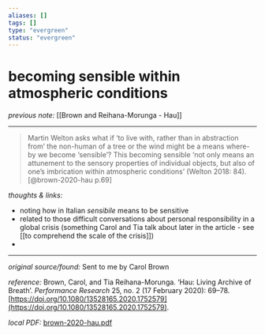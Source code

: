 ```yaml
---
aliases: []
tags: []
type: "evergreen"
status: "evergreen"
---
```


# becoming sensible within atmospheric conditions

_previous note:_ [[Brown and Reihana-Morunga - Hau]]

---

> Martin Welton asks what if ‘to live with, rather than in abstraction from’ the non-human of a tree or the wind might be a means where-by we become ‘sensible’? This becoming sensible ‘not only means an attunement to the sensory properties of individual objects, but also of one’s imbrication within atmospheric conditions’ (Welton 2018: 84). [@brown-2020-hau p.69]


_thoughts & links:_

- noting how in Italian _sensibile_ means to be sensitive
- related to those difficult conversations about personal responsibility in a global crisis (something Carol and Tia talk about later in the article - see [[to comprehend the scale of the crisis]])
- 



---

_original source/found:_ Sent to me by Carol Brown

_reference:_ Brown, Carol, and Tia Reihana-Morunga. ‘Hau: Living Archive of Breath’. _Performance Research_ 25, no. 2 (17 February 2020): 69–78. [https://doi.org/10.1080/13528165.2020.1752579](https://doi.org/10.1080/13528165.2020.1752579).

_local PDF:_ [brown-2020-hau.pdf](hook://file/8rMNRmTxD?p=RHJvcGJveC9iaWJsaW9ncmFwaHkgcGRmcw==&n=brown%2D2020%2Dhau%2Epdf)